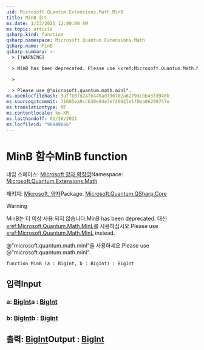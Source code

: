 ```yaml
---
uid: Microsoft.Quantum.Extensions.Math.MinB
title: MinB 함수
ms.date: 1/23/2021 12:00:00 AM
ms.topic: article
qsharp.kind: function
qsharp.namespace: Microsoft.Quantum.Extensions.Math
qsharp.name: MinB
qsharp.summary: >-
  > [!WARNING]

  > MinB has been deprecated. Please use <xref:Microsoft.Quantum.Math.MinL> instead.

  >

  > Please use @"microsoft.quantum.math.minl".
ms.openlocfilehash: 9affb6fd24fe445ad736702a62793cbb43fd940b
ms.sourcegitcommit: 71605ea9cc630e84e7ef29027e1f0ea06299747e
ms.translationtype: MT
ms.contentlocale: ko-KR
ms.lasthandoff: 01/26/2021
ms.locfileid: "98849666"
---
```

# <a name="minb-function"></a><span data-ttu-id="672da-102">MinB 함수</span><span class="sxs-lookup"><span data-stu-id="672da-102">MinB function</span></span>

<span data-ttu-id="672da-103">네임 스페이스: [Microsoft 양자 확장명](xref:Microsoft.Quantum.Extensions.Math)</span><span class="sxs-lookup"><span data-stu-id="672da-103">Namespace: [Microsoft.Quantum.Extensions.Math](xref:Microsoft.Quantum.Extensions.Math)</span></span>

<span data-ttu-id="672da-104">패키지: [Microsoft. 양자](https://nuget.org/packages/Microsoft.Quantum.QSharp.Core)</span><span class="sxs-lookup"><span data-stu-id="672da-104">Package: [Microsoft.Quantum.QSharp.Core](https://nuget.org/packages/Microsoft.Quantum.QSharp.Core)</span></span>


> [!WARNING]
> <span data-ttu-id="672da-105">MinB는 더 이상 사용 되지 않습니다.</span><span class="sxs-lookup"><span data-stu-id="672da-105">MinB has been deprecated.</span></span> <span data-ttu-id="672da-106">대신 <xref:Microsoft.Quantum.Math.MinL>를 사용하십시오.</span><span class="sxs-lookup"><span data-stu-id="672da-106">Please use <xref:Microsoft.Quantum.Math.MinL> instead.</span></span>
>
> <span data-ttu-id="672da-107">@"microsoft.quantum.math.minl"을 사용하세요.</span><span class="sxs-lookup"><span data-stu-id="672da-107">Please use @"microsoft.quantum.math.minl".</span></span>



```qsharp
function MinB (a : BigInt, b : BigInt) : BigInt
```


## <a name="input"></a><span data-ttu-id="672da-108">입력</span><span class="sxs-lookup"><span data-stu-id="672da-108">Input</span></span>

### <a name="a--bigint"></a><span data-ttu-id="672da-109">a: [BigInt](xref:microsoft.quantum.lang-ref.bigint)</span><span class="sxs-lookup"><span data-stu-id="672da-109">a : [BigInt](xref:microsoft.quantum.lang-ref.bigint)</span></span>




### <a name="b--bigint"></a><span data-ttu-id="672da-110">b: [BigInt](xref:microsoft.quantum.lang-ref.bigint)</span><span class="sxs-lookup"><span data-stu-id="672da-110">b : [BigInt](xref:microsoft.quantum.lang-ref.bigint)</span></span>





## <a name="output--bigint"></a><span data-ttu-id="672da-111">출력: [BigInt](xref:microsoft.quantum.lang-ref.bigint)</span><span class="sxs-lookup"><span data-stu-id="672da-111">Output : [BigInt](xref:microsoft.quantum.lang-ref.bigint)</span></span>

